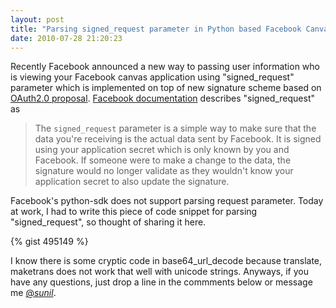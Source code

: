```yaml
---
layout: post
title: "Parsing signed_request parameter in Python based Facebook Canvas application"
date: 2010-07-28 21:20:23
---
```


Recently Facebook announced a new way to passing user information who is viewing your Facebook canvas application using "signed_request" parameter which is implemented on top of new signature scheme based on [OAuth2.0 proposal][1]. [Facebook documentation][2] describes "signed_request" as

> The `signed_request` parameter is a simple way to make sure that the data you're receiving is the actual data sent by Facebook. It is signed using your application secret which is only known by you and Facebook. If someone were to make a change to the data, the signature would no longer validate as they wouldn't know your application secret to also update the signature.

Facebook's python-sdk does not support parsing request parameter. Today at work, I had to write this piece of code snippet for parsing "signed_request", so thought of sharing it here.

{% gist 495149 %}

I know there is some cryptic code in base64_url_decode because translate, maketrans does not work that well with unicode strings. Anyways, if you have any questions, just drop a line in the commments below or message me [@_sunil_][3].

[1]: http://docs.google.com/document/pub?id=1kv6Oz_HRnWa0DaJx_SQ5Qlk_yqs_7zNAm75-FmKwNo4 "OAuth2.0 proposal"
[2]: http://developers.facebook.com/docs/authentication/canvas
[3]: http://www.twitter.com/_sunil_

